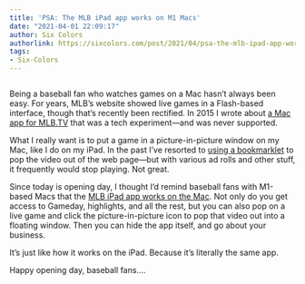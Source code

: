 ```yaml
---
title: 'PSA: The MLB iPad app works on M1 Macs'
date: "2021-04-01 22:09:17"
author: Six Colors
authorlink: https://sixcolors.com/post/2021/04/psa-the-mlb-ipad-app-works-on-m1-macs/
tags:
- Six-Colors
---
```

<figure><img src="https://i0.wp.com/sixcolors.com/wp-content/uploads/2021/04/mlb-on-mac.jpeg?ssl=1" alt="" data-image-w="" data-image-h="" class=" jetpack-broken-image" data-recalc-dims="1"/></figure><p>Being a baseball fan who watches games on a Mac hasn’t always been easy. For years, MLB’s website showed live games in a Flash-based interface, though that’s recently been rectified. In 2015 I wrote about <a href="https://sixcolors.com/post/2015/03/testing-out-the-mlbtv-mac-app/">a Mac app for MLB.TV</a> that was a tech experiment—and was never supported.</p>
<p>What I really want is to put a game in a picture-in-picture window on my Mac, like I do on my iPad. In the past I’ve resorted to <a href="https://sixcolors.com/post/2018/03/how-to-watch-mlb-tv-in-picture-in-picture-on-a-mac/">using a bookmarklet</a> to pop the video out of the web page—but with various ad rolls and other stuff, it frequently would stop playing. Not great.</p>
<p>Since today is opening day, I thought I’d remind baseball fans with M1-based Macs that the <a href="https://apps.apple.com/us/app/mlb/id493619333">MLB iPad app works on the Mac</a>. Not only do you get access to Gameday, highlights, and all the rest, but you can also pop on a live game and click the picture-in-picture icon to pop that video out into a floating window. Then you can hide the app itself, and go about your business.</p>
<p>It’s just like how it works on the iPad. Because it’s literally the same app.</p>
<p>Happy opening day, baseball fans.&#8230;</p>
